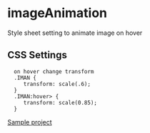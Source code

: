 # imageAnimation
Style sheet setting to animate image on hover

## CSS Settings

      on hover change transform
      .IMAN {
         transform: scale(.6);
      }
      .IMAN:hover> {
         transform: scale(0.85);
      }
 

 [Sample project](https://codepen.io/bsrvasulu/pen/WKNLqa)
